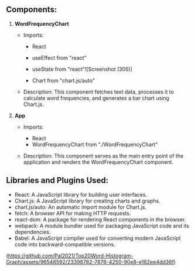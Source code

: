 ## Components:
1. **WordFrequencyChart**
   - Imports:
     - React
     - useEffect from "react"
     - useState from "react"![Screenshot (305)]

     - Chart from "chart.js/auto"

   - Description: This component fetches text data, processes it to calculate word frequencies, and generates a bar chart using Chart.js.

2. **App**
   - Imports:
     - React
     - WordFrequencyChart from "./WordFrequencyChart"

   - Description: This component serves as the main entry point of the application and renders the WordFrequencyChart component.

## Libraries and Plugins Used:
- React: A JavaScript library for building user interfaces.
- Chart.js: A JavaScript library for creating charts and graphs.
- chart.js/auto: An automatic import module for Chart.js.
- fetch: A browser API for making HTTP requests.
- react-dom: A package for rendering React components in the browser.
- webpack: A module bundler used for packaging JavaScript code and its dependencies.
- Babel: A JavaScript compiler used for converting modern JavaScript code into backward-compatible versions.

(https://github.com/Pal2021/Top20Word-Histogram-Graph/assets/96548592/23398782-7876-4250-90e8-e182ee4dd36f)

